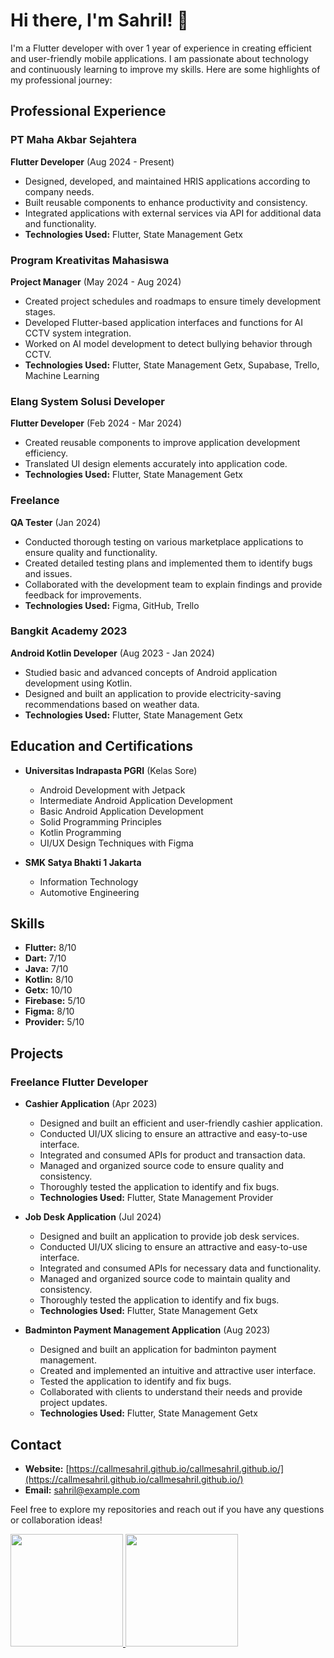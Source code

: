# Hi there, I'm Sahril! 👋

I'm a Flutter developer with over 1 year of experience in creating efficient and user-friendly mobile applications. I am passionate about technology and continuously learning to improve my skills. Here are some highlights of my professional journey:

## Professional Experience

### PT Maha Akbar Sejahtera
**Flutter Developer** (Aug 2024 - Present)
- Designed, developed, and maintained HRIS applications according to company needs.
- Built reusable components to enhance productivity and consistency.
- Integrated applications with external services via API for additional data and functionality.
- **Technologies Used:** Flutter, State Management Getx

### Program Kreativitas Mahasiswa
**Project Manager** (May 2024 - Aug 2024)
- Created project schedules and roadmaps to ensure timely development stages.
- Developed Flutter-based application interfaces and functions for AI CCTV system integration.
- Worked on AI model development to detect bullying behavior through CCTV.
- **Technologies Used:** Flutter, State Management Getx, Supabase, Trello, Machine Learning

### Elang System Solusi Developer
**Flutter Developer** (Feb 2024 - Mar 2024)
- Created reusable components to improve application development efficiency.
- Translated UI design elements accurately into application code.
- **Technologies Used:** Flutter, State Management Getx

### Freelance
**QA Tester** (Jan 2024)
- Conducted thorough testing on various marketplace applications to ensure quality and functionality.
- Created detailed testing plans and implemented them to identify bugs and issues.
- Collaborated with the development team to explain findings and provide feedback for improvements.
- **Technologies Used:** Figma, GitHub, Trello

### Bangkit Academy 2023
**Android Kotlin Developer** (Aug 2023 - Jan 2024)
- Studied basic and advanced concepts of Android application development using Kotlin.
- Designed and built an application to provide electricity-saving recommendations based on weather data.
- **Technologies Used:** Flutter, State Management Getx

## Education and Certifications

- **Universitas Indrapasta PGRI** (Kelas Sore)
  - Android Development with Jetpack
  - Intermediate Android Application Development
  - Basic Android Application Development
  - Solid Programming Principles
  - Kotlin Programming
  - UI/UX Design Techniques with Figma

- **SMK Satya Bhakti 1 Jakarta**
  - Information Technology
  - Automotive Engineering

## Skills

- **Flutter:** 8/10
- **Dart:** 7/10
- **Java:** 7/10
- **Kotlin:** 8/10
- **Getx:** 10/10
- **Firebase:** 5/10
- **Figma:** 8/10
- **Provider:** 5/10

## Projects

### Freelance Flutter Developer
- **Cashier Application** (Apr 2023)
  - Designed and built an efficient and user-friendly cashier application.
  - Conducted UI/UX slicing to ensure an attractive and easy-to-use interface.
  - Integrated and consumed APIs for product and transaction data.
  - Managed and organized source code to ensure quality and consistency.
  - Thoroughly tested the application to identify and fix bugs.
  - **Technologies Used:** Flutter, State Management Provider

- **Job Desk Application** (Jul 2024)
  - Designed and built an application to provide job desk services.
  - Conducted UI/UX slicing to ensure an attractive and easy-to-use interface.
  - Integrated and consumed APIs for necessary data and functionality.
  - Managed and organized source code to maintain quality and consistency.
  - Thoroughly tested the application to identify and fix bugs.
  - **Technologies Used:** Flutter, State Management Getx

- **Badminton Payment Management Application** (Aug 2023)
  - Designed and built an application for badminton payment management.
  - Created and implemented an intuitive and attractive user interface.
  - Tested the application to identify and fix bugs.
  - Collaborated with clients to understand their needs and provide project updates.
  - **Technologies Used:** Flutter, State Management Getx

## Contact

- **Website:** [https://callmesahril.github.io/callmesahril.github.io/](https://callmesahril.github.io/callmesahril.github.io/)
- **Email:** [sahril@example.com](mailto:sahril@example.com)

Feel free to explore my repositories and reach out if you have any questions or collaboration ideas!
<p align="left">
<a href="https://github.com/callmesahril">
  <img height="180em" src="https://github-readme-stats-eight-theta.vercel.app/api?username=callmesahril&show_icons=true&theme=algolia&include_all_commits=true&count_private=true"/>
  <img height="180em" src="https://github-readme-stats-eight-theta.vercel.app/api/top-langs/?username=callmesahril&layout=compact&langs_count=8&theme=algolia"/>
</a>
</p>
